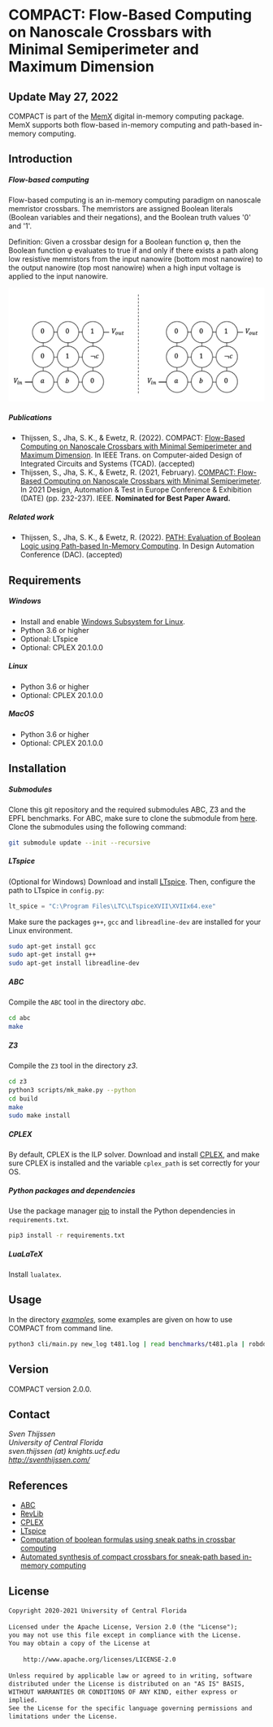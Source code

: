 # COMPACT: Flow-Based Computing on Nanoscale Crossbars with Minimal Semiperimeter and Maximum Dimension

## Update May 27, 2022
COMPACT is  part of the [MemX](https://github.com/sventhijssen/memx) digital in-memory computing package. MemX supports both flow-based in-memory computing and path-based in-memory computing.

## Introduction
##### Flow-based computing
Flow-based computing is an in-memory computing paradigm on nanoscale memristor crossbars.
The memristors are assigned Boolean literals (Boolean variables and their negations), and the Boolean truth values '0' and '1'.

Definition:
Given a crossbar design for a Boolean function φ, then the Boolean function φ evaluates to true if and only if there exists a path along low resistive memristors from the input nanowire (bottom most nanowire) to the output nanowire (top most nanowire) when a high input voltage is applied to the input nanowire.

![Flow-based computing](extra/demo.gif)

##### Publications
- Thijssen, S., Jha, S. K., & Ewetz, R. (2022). COMPACT: [Flow-Based Computing on Nanoscale Crossbars with Minimal Semiperimeter and Maximum Dimension](https://ieeexplore.ieee.org/abstract/document/9662445). In IEEE Trans. on Computer-aided Design of Integrated Circuits and Systems (TCAD). (accepted)
- Thijssen, S., Jha, S. K., & Ewetz, R. (2021, February). [COMPACT: Flow-Based Computing on Nanoscale Crossbars with Minimal Semiperimeter](https://ieeexplore.ieee.org/abstract/document/9473995). In 2021 Design, Automation & Test in Europe Conference & Exhibition (DATE) (pp. 232-237). IEEE. **Nominated for Best Paper Award.** 

##### Related work
- Thijssen, S., Jha, S. K., & Ewetz, R. (2022). [PATH: Evaluation of Boolean Logic using Path-based In-Memory Computing](https://sumitkumarjha.com/papers/2022_Jha_DAC_Path_Flow.pdf). In Design Automation Conference (DAC). (accepted)

## Requirements

##### Windows

- Install and enable [Windows Subsystem for Linux](https://docs.microsoft.com/en-us/windows/wsl/install-win10#install-windows-subsystem-for-linux). 
- Python 3.6 or higher
- Optional: LTspice
- Optional: CPLEX 20.1.0.0

##### Linux
- Python 3.6 or higher
- Optional: CPLEX 20.1.0.0

##### MacOS
- Python 3.6 or higher
- Optional: CPLEX 20.1.0.0

## Installation

##### Submodules
Clone this git repository and the required submodules ABC, Z3 and the EPFL benchmarks. For ABC, make sure to clone the submodule from [here](https://github.com/sventhijssen/abc).
Clone the submodules using the following command:

```bash
git submodule update --init --recursive
```

##### LTspice
(Optional for Windows) Download and install [LTspice](https://www.analog.com/en/design-center/design-tools-and-calculators/ltspice-simulator.html). Then, configure the path to LTspice in `config.py`:

```python
lt_spice = "C:\Program Files\LTC\LTspiceXVII\XVIIx64.exe"
```

Make sure the packages ``g++``, ``gcc`` and ``libreadline-dev`` are installed for your Linux environment.

```bash
sudo apt-get install gcc
sudo apt-get install g++
sudo apt-get install libreadline-dev
```

##### ABC
Compile the ``ABC`` tool in the directory _abc_. 

```bash
cd abc
make
```

##### Z3
Compile the ``Z3`` tool in the directory _z3_.

```bash
cd z3
python3 scripts/mk_make.py --python
cd build
make
sudo make install
```

##### CPLEX
By default, CPLEX is the ILP solver. 
Download and install [CPLEX](https://www.ibm.com/analytics/cplex-optimizer), 
and make sure CPLEX is installed and the variable `cplex_path` is set correctly for your OS.

##### Python packages and dependencies
Use the package manager [pip](https://pip.pypa.io/en/stable/) to install the Python dependencies in ``requirements.txt``.

```bash
pip3 install -r requirements.txt
```

##### LuaLaTeX
Install ``lualatex``.

## Usage

In the directory [_examples_](/examples), some examples are given on how to use COMPACT from command line.

```bash
python3 cli/main.py new_log t481.log | read benchmarks/t481.pla | robdd | compact
```

## Version
COMPACT version 2.0.0.  

## Contact
_Sven Thijssen  
University of Central Florida  
sven.thijssen (at) knights.ucf.edu  
http://sventhijssen.com/_

## References
- [ABC](https://people.eecs.berkeley.edu/~alanmi/abc/)
- [RevLib](http://www.informatik.uni-bremen.de/rev_lib/)
- [CPLEX](https://www.ibm.com/analytics/cplex-optimizer)
- [LTspice](https://www.analog.com/en/design-center/design-tools-and-calculators/ltspice-simulator.html)
- [Computation of boolean formulas using sneak paths in crossbar computing](https://patentimages.storage.googleapis.com/02/c8/90/398607d91adc90/US9319047.pdf)
- [Automated synthesis of compact crossbars for sneak-path based in-memory computing](https://ieeexplore.ieee.org/document/7927093)

## License
    Copyright 2020-2021 University of Central Florida

    Licensed under the Apache License, Version 2.0 (the "License");
    you may not use this file except in compliance with the License.
    You may obtain a copy of the License at

        http://www.apache.org/licenses/LICENSE-2.0

    Unless required by applicable law or agreed to in writing, software
    distributed under the License is distributed on an "AS IS" BASIS,
    WITHOUT WARRANTIES OR CONDITIONS OF ANY KIND, either express or implied.
    See the License for the specific language governing permissions and
    limitations under the License.